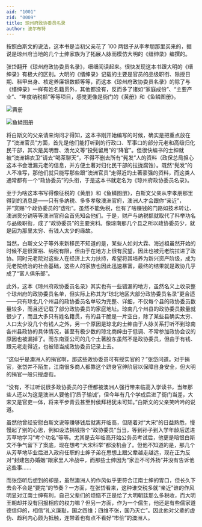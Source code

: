 ```yaml
---
aid: "1001"
zid: "0009"
title: 琼州府政协委员名录
author: 波尔布特
---
```


按照白斯文的说法，这本书是当初父亲花了 100 两银子从李孝朋那里买来的，据说是琼州府当地的几个士绅家族为了拓展人脉而模仿大明的《缙绅录》编撰的。

张岱翻开《琼州府政协委员名录》，细细阅读起来。很快发现这本书跟大明的《缙绅录》有极大的区别。大明的《缙绅录》记载的主要是官员的品级职衔、除授日期、科甲出身、核定养廉银数额等等，而这本《琼州府政协委员名录》的除了与《缙绅录》一样有姓名籍贯外，其他都没有，反而多了诸如“家庭成份”、“主要产业”、“年度纳税额”等等项目，感觉更像是衙门的《黄册》和《鱼鳞图册》。

![黄册](/1001/0009/1.webp)

![鱼鳞图册](/1001/0009/2.webp)

将白斯文的父亲请来询问才得知，这本书刚开始编写的时候，确实是把重点放在了“澳洲官员”方面，首先是他们能打听到的行政口、军事口的部分元老和高级归化民干部，其次是吴明晋、汤允文等“投髡留用”的“降官”。但很快编书的士绅就被“澳洲锦衣卫”请去“喝茶聊天”，不得不删去所有“髡发”人的资料（政保总局担心这本书会泄漏元老的信息，并方便土著对归化民干部的拉拢腐蚀）。既然“髡发”的人不准写，那他们就只能写那些跟“澳洲官员”走得近的土著豪强的资料，而这类人通常都有一个“政协委员”的头衔，于是这本书就定名为《琼州府政协委员名录》。

至于为啥这本书写得像征税的《黄册》和《鱼鳞图册》，白斯文父亲从李孝朋那里得到的消息是——只有多纳税、多多孝敬澳洲官府，澳洲人才会跟你“亲近”，并“赏赐”个政协委员的“虚衔”。虽然不能免税，但有了啥赚钱的门路如技术转让、澳洲货分销等等澳洲官府会首先知会他们。于是，财产与纳税额就取代了科举功名与品级职衔，成了“政协委员”的主要资料。像琼南那几个县之所以政协委员少，就是因为那里太穷、有钱人太少的缘故。

当然，白斯文父子等外来新移民不知道的是，某些人如刘大霖、海述祖虽然开始的时候不是很富裕、纳税有限，但由于在地方上很有民望，因此也被元老院拉进了政协。同时元老院对这些人在经济上大力扶持，希望将其培养为新兴资产阶级，成为元老院统治的社会基础，这些人的家族也因此迅速暴富，最终的结果就是政协几乎成了“富人俱乐部”。

此外，这本《琼州府政协委员名录》其实也有一些错漏的地方，虽然名义上收录整个琼州府的政协委员名单，但实际上称其为“琼北地区大部分政协委员名录”更合适——只有琼北几个州县的政协委员名单较为完整、详细，不仅每个县的政协委员数量较多，而且还记载了部分政协委员的家庭地址。琼南几个州县的政协委员数量就很少了，而且大多只有姓名籍贯，有的县干脆是一片空白，除了某些县确实太穷、人口太少没几个有钱人之外，另一个原因是琼北的士绅由于人脉关系打听不到琼南各州县政协的具体情况，甚至有极少数的琼北商绅由于低调、不常参加政协会议的原因也被漏掉了。而东南亚公司的几个土著股东虽然不是政协委员，但由于有钱、跟元老走得近，也被错当成政协委员记录上去。

“这似乎是澳洲人的捐官啊，那这些政协委员可有授实官的？”张岱问道。对于捐官，张岱并不陌生，江南很多商人都靠这个跻身官绅阶层以保障自身安全，但大明的捐官一般只授虚衔。

“没有，不过听说很多政协委员的子侄都被澳洲人强行带来临高入学读书，当年那些人还以为这是澳洲人要他们‘质子输诚’，但今年有几个学成后进了衙门当差，大宋又是官吏一体，将来平步青云甚至封侯拜相犹未可知。”白斯文的父亲笑吟吟的说道。

虽然他曾经安慰白斯文说等赚够钱后就离开临高，但随着对“大宋”的日益熟悉，慢慢起了别的心思，例如设法捐钱捞个“政协委员”当当，等到孙子到入学年龄后送进芳草地学习“考个功名”等等。尤其是去年临高开始公务员考试后，他更是暗恨白斯文不争气留下了案底，现在想考“大宋科举”都没机会了。但他不知道的是，那几个从芳草地毕业后进入政府任职的士绅子弟在思想上跟父辈越走越远，现在正为反对“封建包办婚姻”跟家里人冷战中，而那些士绅因为“家丑不可外扬”并没有告诉他这些事......

而张岱听后想到的却是，虽然澳洲人的作风似乎更符合江南士绅的胃口，但长久下去会不会是“要完”的节奏？一方面，在张岱看来，这种谁交税多就“亲近”谁的作风明显对江南士绅有利，自己父辈们的烦恼不正是给了大明朝廷那么多税收，而大明王朝却并没有回报相应的权力嘛？但另一方面，作为一个儒生，他还是有些儒家道德信仰的，相信“礼义廉耻，国之四维；四维不张，国乃灭亡”。因此他对父辈的虚伪、趋利内心颇为抵触，连带着也有点不看好“市侩”的澳洲人。
